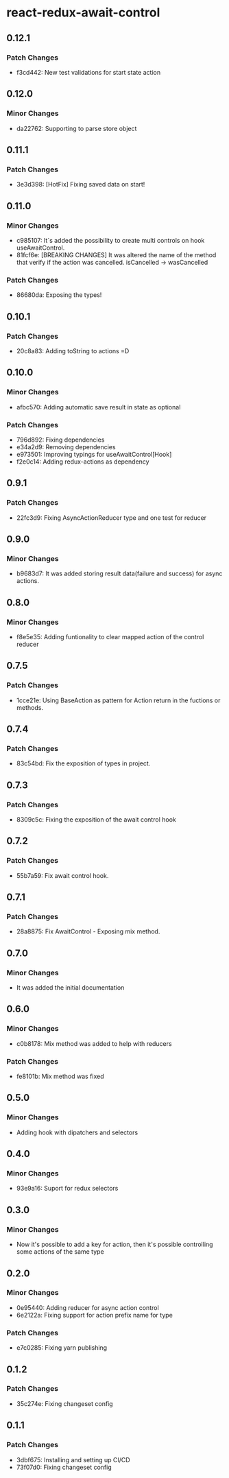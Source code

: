 # react-redux-await-control

## 0.12.1

### Patch Changes

- f3cd442: New test validations for start state action

## 0.12.0

### Minor Changes

- da22762: Supporting to parse store object

## 0.11.1

### Patch Changes

- 3e3d398: [HotFix] Fixing saved data on start!

## 0.11.0

### Minor Changes

- c985107: It`s added the possibility to create multi controls on hook useAwaitControl.
- 81fcf6e: [BREAKING CHANGES] It was altered the name of the method that verify if the action was cancelled. isCancelled -> wasCancelled

### Patch Changes

- 86680da: Exposing the types!

## 0.10.1

### Patch Changes

- 20c8a83: Adding toString to actions =D

## 0.10.0

### Minor Changes

- afbc570: Adding automatic save result in state as optional

### Patch Changes

- 796d892: Fixing dependencies
- e34a2d9: Removing dependencies
- e973501: Improving typings for useAwaitControl[Hook]
- f2e0c14: Adding redux-actions as dependency

## 0.9.1

### Patch Changes

- 22fc3d9: Fixing AsyncActionReducer type and one test for reducer

## 0.9.0

### Minor Changes

- b9683d7: It was added storing result data(failure and success) for async actions.

## 0.8.0

### Minor Changes

- f8e5e35: Adding funtionality to clear mapped action of the control reducer

## 0.7.5

### Patch Changes

- 1cce21e: Using BaseAction as pattern for Action return in the fuctions or methods.

## 0.7.4

### Patch Changes

- 83c54bd: Fix the exposition of types in project.

## 0.7.3

### Patch Changes

- 8309c5c: Fixing the exposition of the await control hook

## 0.7.2

### Patch Changes

- 55b7a59: Fix await control hook.

## 0.7.1

### Patch Changes

- 28a8875: Fix AwaitControl - Exposing mix method.

## 0.7.0

### Minor Changes

- It was added the initial documentation

## 0.6.0

### Minor Changes

- c0b8178: Mix method was added to help with reducers

### Patch Changes

- fe8101b: Mix method was fixed

## 0.5.0

### Minor Changes

- Adding hook with dipatchers and selectors

## 0.4.0

### Minor Changes

- 93e9a16: Suport for redux selectors

## 0.3.0

### Minor Changes

- Now it's possible to add a key for action, then it's possible controlling some actions of the same type

## 0.2.0

### Minor Changes

- 0e95440: Adding reducer for async action control
- 6e2122a: Fixing support for action prefix name for type

### Patch Changes

- e7c0285: Fixing yarn publishing

## 0.1.2

### Patch Changes

- 35c274e: Fixing changeset config

## 0.1.1

### Patch Changes

- 3dbf675: Installing and setting up CI/CD
- 73f07d0: Fixing changeset config
